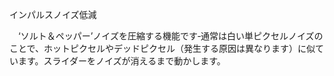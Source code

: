 <div class="pagetitle">

インパルスノイズ低減

</div>
　‘ソルト＆ペッパー’ノイズを圧縮する機能です‐通常は白い単ピクセルノイズのことで、ホットピクセルやデッドピクセル（発生する原因は異なります）に似ています。スライダーをノイズが消えるまで動かします。